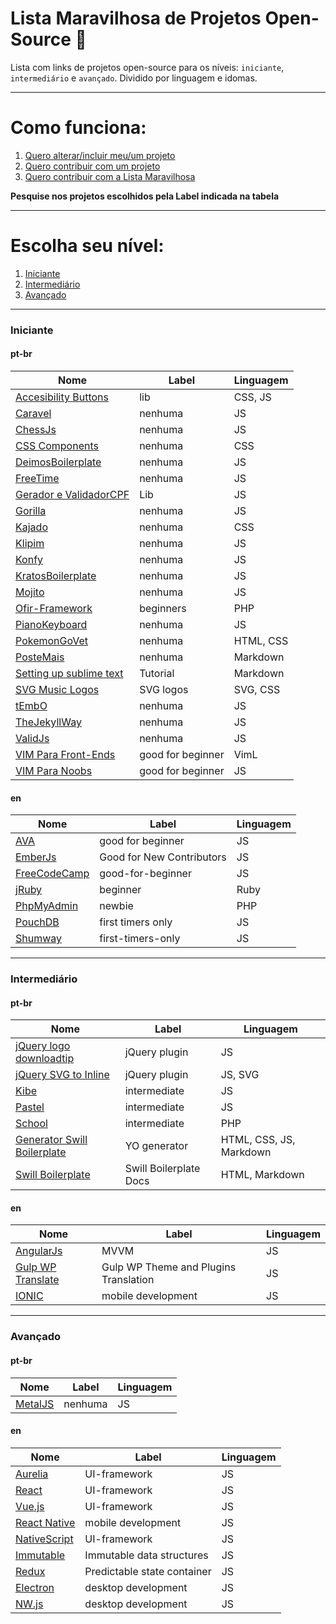# Lista Maravilhosa de Projetos Open-Source :dancer:

Lista com links de projetos open-source para os níveis: `iniciante`, `intermediário` e `avançado`. Dividido por linguagem e idomas.

---

# Como funciona:
1. [Quero alterar/incluir meu/um projeto](meu-projeto.md)
2. [Quero contribuir com um projeto](contribuindo.md)
3. [Quero contribuir com a Lista Maravilhosa](contribuindo-lista.md)

**Pesquise nos projetos escolhidos pela Label indicada na tabela**

---


# Escolha seu nível:
1. [Iniciante](#iniciante)
2. [Intermediário](#intermediário)
3. [Avançado](#avançado)

---

### Iniciante
#### pt-br
Nome | Label | Linguagem
---- | ---- | ----
[Accesibility Buttons](https://github.com/tiagoporto/accessibility-buttons) | lib | CSS, JS
[Caravel](https://github.com/caravel-tool/caravel) | nenhuma | JS
[ChessJs](https://github.com/LFeh/chess) | nenhuma | JS
[CSS Components](https://github.com/LFeh/css-components) | nenhuma | CSS
[DeimosBoilerplate](https://github.com/ribeiroevandro/deimos-boilerplate) | nenhuma | JS
[FreeTime](https://github.com/free-time/) | nenhuma | JS
[Gerador e ValidadorCPF](https://github.com/tiagoporto/gerador-validador-cpf) | Lib | JS
[Gorilla](https://github.com/floripajs/gorilla) | nenhuma | JS
[Kajado](https://github.com/kajado) | nenhuma | CSS
[Klipim](https://github.com/floripajs/klipim) | nenhuma | JS
[Konfy](https://github.com/guantanamo/konfy) | nenhuma | JS
[KratosBoilerplate](https://github.com/LFeh/kratos-boilerplate) | nenhuma | JS
[Mojito](https://github.com/floripajs/mojito) | nenhuma | JS
[Ofir-Framework](https://github.com/valdiney/Ofir_Framework-0.1) | beginners | PHP
[PianoKeyboard](https://github.com/LFeh/piano) | nenhuma | JS
[PokemonGoVet](https://github.com/pokemongovet/pokemongo.vet.br) | nenhuma | HTML, CSS
[PosteMais](https://github.com/frontendbr/poste-mais) | nenhuma | Markdown
[Setting up sublime text](https://github.com/tiagoporto/setting-up-sublime-text) | Tutorial | Markdown
[SVG Music Logos](https://github.com/tiagoporto/svg-music-logos) | SVG logos | SVG, CSS
[tEmbO](https://github.com/guisouza/tEmbO) | nenhuma | JS
[TheJekyllWay](https://github.com/thejekyllway) | nenhuma | JS
[ValidJs](https://github.com/dleitee/valid.js) | nenhuma | JS
[VIM Para Front-Ends](https://github.com/VictorVoid/vim-frontend) | good for beginner | VimL
[VIM Para Noobs](https://github.com/woliveiras/vimparanoobs) | good for beginner | JS


#### en
Nome | Label | Linguagem
---- | ---- | ----
[AVA](https://github.com/avajs/ava/labels/good%20for%20beginner) | good for beginner | JS
[EmberJs](https://github.com/emberjs/ember.js/labels/Good%20for%20New%20Contributors) | Good for New Contributors | JS
[FreeCodeCamp](https://github.com/mozilla/shumway/labels/good-for-beginner) | good-for-beginner | JS
[jRuby](https://github.com/jruby/jruby/labels/beginner) | beginner | Ruby
[PhpMyAdmin](https://github.com/phpmyadmin/phpmyadmin/labels/newbie) | newbie | PHP
[PouchDB](https://github.com/pouchdb/pouchdb/labels/first%20timers%20only) | first timers only | JS
[Shumway](https://github.com/FreeCodeCamp/FreeCodeCamp/labels/first-timers-only) | first-timers-only | JS

---


### Intermediário
#### pt-br
Nome | Label | Linguagem
---- | ---- | ----
[jQuery logo downloadtip](https://github.com/tiagoporto/jquery-logo-downloadtip) | jQuery plugin | JS
[jQuery SVG to Inline](https://github.com/tiagoporto/jquery-svg-to-inline) | jQuery plugin | JS, SVG
[Kibe](https://github.com/woliveiras/kibe) | intermediate | JS
[Pastel](https://github.com/woliveiras/pastel) | intermediate | JS
[School](https://github.com/resultsystems/school) | intermediate | PHP
[Generator Swill Boilerplate](https://github.com/tiagoporto/generator-swill-boilerplate) | YO generator | HTML, CSS, JS, Markdown
[Swill Boilerplate](https://github.com/tiagoporto/generator-swill-boilerplate) | Swill Boilerplate Docs | HTML, Markdown

#### en
Nome | Label | Linguagem
---- | ---- | ----
[AngularJs](https://angularjs.org) | MVVM | JS
[Gulp WP Translate](https://github.com/upcesar/gulp-wp-translate) | Gulp WP Theme and Plugins Translation | JS
[IONIC](http://ionicframework.com) | mobile development | JS

---


### Avançado
#### pt-br
Nome | Label | Linguagem
---- | ---- | ----
[MetalJS](https://github.com/metal/metal.js) | nenhuma | JS

#### en
Nome | Label | Linguagem
---- | ---- | ----
[Aurelia](http://aurelia.io) | UI-framework | JS
[React](https://facebook.github.io/react) | UI-framework | JS
[Vue.js](http://vuejs.org) | UI-framework | JS
[React Native](https://facebook.github.io/react-native) | mobile development | JS
[NativeScript](https://www.nativescript.org) | UI-framework | JS
[Immutable](https://facebook.github.io/immutable-js) | Immutable data structures | JS
[Redux](https://facebook.github.io/react) | Predictable state container | JS
[Electron](http://electron.atom.io) | desktop development | JS
[NW.js](http://nwjs.io) | desktop development | JS